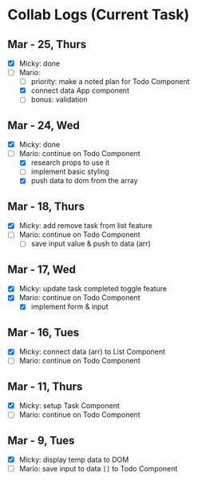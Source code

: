 # Collab Logs (Current Task)

## Mar - 25, Thurs

- [x] Micky: done
- [ ] Mario: 
  - [ ] priority: make a noted plan for Todo Component
  - [x] connect data App component
  - [ ] bonus: validation

## Mar - 24, Wed

- [x] Micky: done
- [ ] Mario: continue on Todo Component
  - [x] research props to use it
  - [ ] implement basic styling
  - [x] push data to dom from the array

## Mar - 18, Thurs

- [x] Micky: add remove task from list feature
- [ ] Mario: continue on Todo Component
  - [ ] save input value & push to data (arr)

## Mar - 17, Wed

- [x] Micky: update task completed toggle feature
- [x] Mario: continue on Todo Component
  - [x] implement form & input

## Mar - 16, Tues

- [x] Micky: connect data (arr) to List Component
- [ ] Mario: continue on Todo Component

## Mar - 11, Thurs

- [x] Micky: setup Task Component
- [ ] Mario: continue on Todo Component

## Mar - 9, Tues

- [x] Micky: display temp data to DOM
- [ ] Mario: save input to data `[]` to Todo Component
